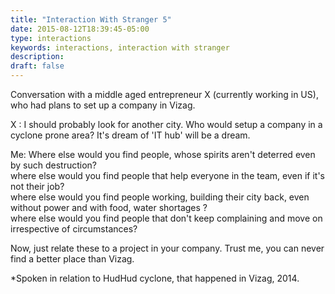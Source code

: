 ```yaml
---
title: "Interaction With Stranger 5"
date: 2015-08-12T18:39:45-05:00
type: interactions
keywords: interactions, interaction with stranger
description:
draft: false
---
```

[comment]: # (Interactions with strangers )

Conversation with a middle aged entrepreneur X (currently working in US), who had plans to set up a company in Vizag.

X : I should probably look for another city. Who would setup a company in a cyclone prone area? It's dream of 'IT hub' will be a dream.

Me: Where else would you find people, whose spirits aren't deterred even by such destruction?  
where else would you find people that help everyone in the team, even if it's not their job?  
where else would you find people working, building their city back, even without power and with food, water shortages ?  
where else would you find people that don't keep complaining and move on irrespective of circumstances?  

Now, just relate these to a project in your company. Trust me, you can never find a better place than Vizag.


*Spoken in relation to HudHud cyclone, that happened in Vizag, 2014.
